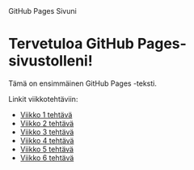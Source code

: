 <html>
<head>
    GitHub Pages Sivuni
</head>
<head>
    <link rel="stylesheet" type="text/css" href="styles.css">
</head>
<body>
    <h1>Tervetuloa GitHub Pages-sivustolleni!</h1>
    <p class="container">Tämä on ensimmäinen GitHub Pages -teksti.</p>


Linkit viikkotehtäviin:

- [Viikko 1 tehtävä](/PP-W-k/vko1.html)  
- [Viikko 2 tehtävä](/PP-W-k/vko2.html)  
- [Viikko 3 tehtävä](/PP-W-k/vko3.html)  
- [Viikko 4 tehtävä](/PP-W-k/vko4.html)  
- [Viikko 5 tehtävä](/PP-W-k/vko5.html)  
- [Viikko 6 tehtävä](/PP-W-k/vko6.html)  
</body>
</html>
